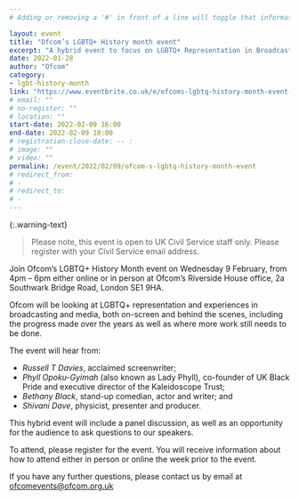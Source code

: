 ```yaml
---
# Adding or removing a '#' in front of a line will toggle that information off and on from being processed. 

layout: event
title: "Ofcom’s LGBTQ+ History month event"
excerpt: "A hybrid event to focus on LGBTQ+ Representation in Broadcasting."
date: 2022-01-28
author: "Ofcom"
category: 
- lgbt-history-month
link: "https://www.eventbrite.co.uk/e/ofcoms-lgbtq-history-month-event-tickets-247092880457"
# email: ""
# no-register: ""
# location: ""
start-date: 2022-02-09 16:00
end-date: 2022-02-09 18:00
# registration-close-date: -- :
# image: ""
# video: ""
permalink: /event/2022/02/09/ofcom-s-lgbtq-history-month-event
# redirect_from: 
# - 
# redirect_to: 
# - 
---
```


{:.warning-text}
> Please note, this event is open to UK Civil Service staff only. Please register with your Civil Service email address.

Join Ofcom’s LGBTQ+ History Month event on Wednesday 9 February, from 4pm – 6pm either online or in person at Ofcom’s Riverside House office, 2a Southwark Bridge Road, London SE1 9HA.

Ofcom will be looking at LGBTQ+ representation and experiences in broadcasting and media, both on-screen and behind the scenes, including the progress made over the years as well as where more work still needs to be done.

The event will hear from:

- *Russell T Davies*, acclaimed screenwriter;
- *Phyll Opoku-Gyimah* (also known as Lady Phyll), co-founder of UK Black Pride and executive director of the Kaleidoscope Trust;
- *Bethany Black*, stand-up comedian, actor and writer; and
- *Shivani Dave*, physicist, presenter and producer.
 
This hybrid event will include a panel discussion, as well as an opportunity for the audience to ask questions to our speakers.

To attend, please register for the event. You will receive information about how to attend either in person or online the week prior to the event.

If you have any further questions, please contact us by email at <ofcomevents@ofcom.org.uk>
